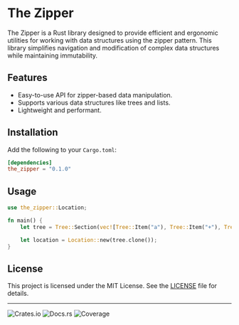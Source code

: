 # The Zipper

The Zipper is a Rust library designed to provide efficient and ergonomic utilities for working with data structures using the zipper pattern. This library simplifies navigation and modification of complex data structures while maintaining immutability.

## Features

- Easy-to-use API for zipper-based data manipulation.
- Supports various data structures like trees and lists.
- Lightweight and performant.

## Installation

Add the following to your `Cargo.toml`:

```toml
[dependencies]
the_zipper = "0.1.0"
```

## Usage

```rust
use the_zipper::Location;

fn main() {
    let tree = Tree::Section(vec![Tree::Item("a"), Tree::Item("+"), Tree::Item("b")]);

    let location = Location::new(tree.clone());
}
```

## License

This project is licensed under the MIT License. See the [LICENSE](LICENSE) file for details.

---

![Crates.io](https://img.shields.io/crates/v/zipper_rust)
![Docs.rs](https://docs.rs/zipper_rust/badge.svg)
![Coverage](https://img.shields.io/badge/coverage-100%25-brightgreen)  